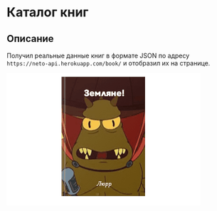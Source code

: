 # Каталог книг

## Описание

Получил реальные данные книг в формате JSON по адресу `https://neto-api.herokuapp.com/book/` и отобразил их на странице.

![Пример книги](books-catalog.gif)

